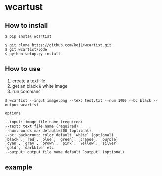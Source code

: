 # wcartust

## How to install

```
$ pip instal wcartist
```

```
$ git clone https://github.com/koji/wcartist.git
$ git wcartist/code
$ python setup.py install
```

## How to use
1. create a text file     
2. get an black & white image     
3. run command     
```
$ wcartist --input image.png --text test.txt --num 1000 --bc black --output wcartist
```

`options`     
```
--input: image_file_name (required)
--text: text file name (required)
--num: words max default=500 (optional)
--bc: background color default `white` (optional)
`black`, `red`, `blue`, `green`, `orange`, `purple`
`cyan`, `gray`, `brown`, `pink`, `yellow`, `silver`
`gold`, `darkblue` etc
--output: output file name default `output` (optional)
```

## example
